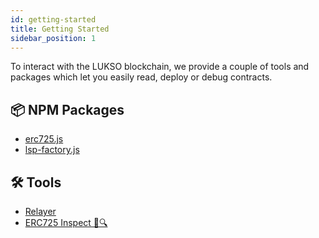 ```yaml
---
id: getting-started
title: Getting Started
sidebar_position: 1
---
```


To interact with the LUKSO blockchain, we provide a couple of tools and packages which let you easily read, deploy or debug contracts.

## 📦 NPM Packages

- [erc725.js](./erc725js/getting-started)
- [lsp-factory.js](./lsp-factoryjs/getting-started)

## 🛠 Tools

- [Relayer](./relayer-api)
- [ERC725 Inspect 📝🔍](./erc725-inspect)